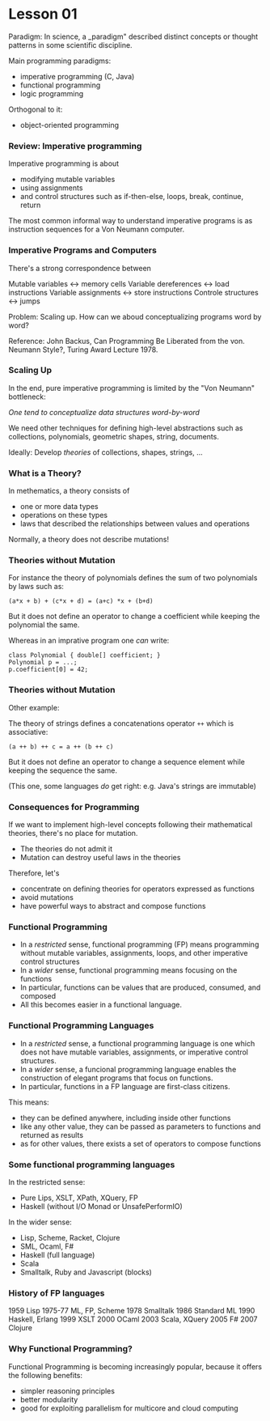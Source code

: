 # Lesson 01

Paradigm: In science, a _paradigm" described distinct concepts or thought patterns in some scientific discipline.

Main programming paradigms:

* imperative programming (C, Java)
* functional programming
* logic programming

Orthogonal to it:

* object-oriented programming

### Review: Imperative programming

Imperative programming is about

* modifying mutable variables
* using assignments
* and control structures such as if-then-else, loops, break, continue, return

The most common informal way to understand imperative programs is as instruction sequences for a Von Neumann computer.

### Imperative Programs and Computers

There's a strong correspondence between

Mutable variables <-> memory cells
Variable dereferences <-> load instructions
Variable assignments <-> store instructions
Controle structures <-> jumps

Problem: Scaling up. How can we aboud conceptualizing programs word by word?

Reference: John Backus, Can Programming Be Liberated from the von. Neumann Style?, Turing Award Lecture 1978.

### Scaling Up

In the end, pure imperative programming is limited by the "Von Neumann" bottleneck:

_One tend to conceptualize data structures word-by-word_

We need other techniques for defining high-level abstractions such as collections, polynomials, geometric shapes, string, documents.

Ideally: Develop _theories_ of collections, shapes, strings, ...

### What is a Theory?

In methematics, a theory consists of

* one or more data types
* operations on these types
* laws that described the relationships between values and operations

Normally, a theory does not describe mutations!

### Theories without Mutation

For instance the theory of polynomials defines the sum of two polynomials by laws such as:

`(a*x + b) + (c*x + d) = (a+c) *x + (b+d)`

 But it does not define an operator to change a coefficient while keeping the polynomial the same.
 
 Whereas in an imprative program one _can_ write:
 
 ```
 class Polynomial { double[] coefficient; }
 Polynomial p = ...;
 p.coefficient[0] = 42;
 ```
 
 ### Theories without Mutation
 
 Other example:
 
 The theory of strings defines a concatenations operator `++` which is associative:
 
 `(a ++ b) ++ c = a ++ (b ++ c)`
 
 But it does not define an operator to change a sequence element while keeping the sequence the same.
 
 (This one, some languages _do_ get right: e.g. Java's strings are immutable)
 
### Consequences for Programming

If we want to implement high-level concepts following their mathematical theories, there's no place for mutation.

* The theories do not admit it
* Mutation can destroy useful laws in the theories

Therefore, let's

* concentrate on defining theories for operators expressed as functions
* avoid mutations
* have powerful ways to abstract and compose functions

### Functional Programming

* In a _restricted_ sense, functional programming (FP) means programming without mutable variables, assignments, loops, and other imperative control structures
* In a _wider_ sense, functional programming means focusing on the functions
* In particular, functions can be values that are produced, consumed, and composed
* All this becomes easier in a functional language.

### Functional Programming Languages

* In a _restricted_ sense, a functional programming language is one which does not have mutable variables, assignments, or imperative control structures.
* In a _wider_ sense, a funcional programming language enables the construction of elegant programs that focus on functions.
* In particular, functions in a FP language are first-class citizens.

This means:

* they can be defined anywhere, including inside other functions
* like any other value, they can be passed as parameters to functions and returned as results
* as for other values, there exists a set of operators to compose functions

### Some functional programming languages

In the restricted sense:

* Pure Lips, XSLT, XPath, XQuery, FP
* Haskell (without I/O Monad or UnsafePerformIO)

In the wider sense:

* Lisp, Scheme, Racket, Clojure
* SML, Ocaml, F#
* Haskell (full language)
* Scala
* Smalltalk, Ruby and Javascript (blocks)

### History of FP languages

1959		Lisp
1975-77	ML, FP, Scheme
1978		Smalltalk
1986		Standard ML
1990		Haskell, Erlang
1999		XSLT
2000		OCaml
2003		Scala, XQuery
2005		F#
2007		Clojure

### Why Functional Programming?

Functional Programming is becoming increasingly popular, because it offers the following benefits:

* simpler reasoning principles
* better modularity
* good for exploiting parallelism for multicore and cloud computing

